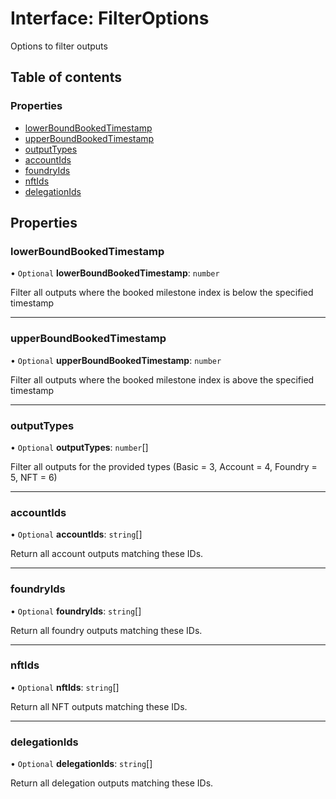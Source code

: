 # Interface: FilterOptions

Options to filter outputs

## Table of contents

### Properties

- [lowerBoundBookedTimestamp](FilterOptions.md#lowerboundbookedtimestamp)
- [upperBoundBookedTimestamp](FilterOptions.md#upperboundbookedtimestamp)
- [outputTypes](FilterOptions.md#outputtypes)
- [accountIds](FilterOptions.md#accountids)
- [foundryIds](FilterOptions.md#foundryids)
- [nftIds](FilterOptions.md#nftids)
- [delegationIds](FilterOptions.md#delegationids)

## Properties

### lowerBoundBookedTimestamp

• `Optional` **lowerBoundBookedTimestamp**: `number`

Filter all outputs where the booked milestone index is below the specified timestamp

___

### upperBoundBookedTimestamp

• `Optional` **upperBoundBookedTimestamp**: `number`

Filter all outputs where the booked milestone index is above the specified timestamp

___

### outputTypes

• `Optional` **outputTypes**: `number`[]

Filter all outputs for the provided types (Basic = 3, Account = 4, Foundry = 5, NFT = 6)

___

### accountIds

• `Optional` **accountIds**: `string`[]

Return all account outputs matching these IDs.

___

### foundryIds

• `Optional` **foundryIds**: `string`[]

Return all foundry outputs matching these IDs.

___

### nftIds

• `Optional` **nftIds**: `string`[]

Return all NFT outputs matching these IDs.

___

### delegationIds

• `Optional` **delegationIds**: `string`[]

Return all delegation outputs matching these IDs.
